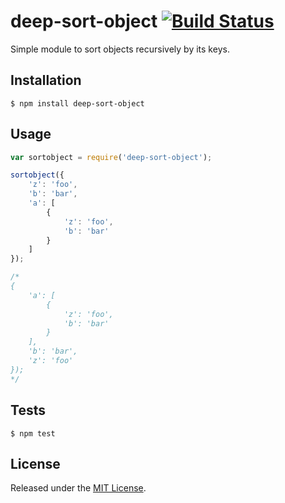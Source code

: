 # deep-sort-object [![Build Status](https://travis-ci.org/IndigoUnited/node-deep-sort-object.svg?branch=master)](https://travis-ci.org/IndigoUnited/node-deep-sort-object)


Simple module to sort objects recursively by its keys.


## Installation

`$ npm install deep-sort-object`


## Usage

```js
var sortobject = require('deep-sort-object');

sortobject({
    'z': 'foo',
    'b': 'bar',
    'a': [
        {
            'z': 'foo',
            'b': 'bar'
        }
    ]
});

/*
{
    'a': [
        {
            'z': 'foo',
            'b': 'bar'
        }
    ],
    'b': 'bar',
    'z': 'foo'
});
*/
```

## Tests

`$ npm test`


## License

Released under the [MIT License](http://www.opensource.org/licenses/mit-license.php).
